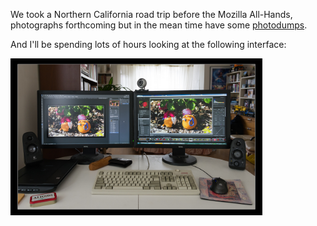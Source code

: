 We took a Northern California road trip before the Mozilla All-Hands, photographs forthcoming but in the mean time have some [photodumps](http://pomax.nihongoresources.com/downloads/photodumps/).

And I'll be spending lots of hours looking at the following interface:

<a href="gh-weblog/images/5h.jpg" target="_blank"><img src="/gh-weblog/images/5h.jpg" width="80%" height="80%"></a>